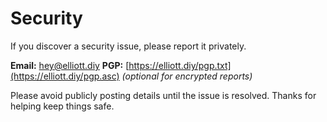 # Security

If you discover a security issue, please report it privately.

**Email:** [hey@elliott.diy](mailto:hey@elliott.diy)
**PGP:** [https://elliott.diy/pgp.txt](https://elliott.diy/pgp.asc) *(optional for encrypted reports)*

Please avoid publicly posting details until the issue is resolved.
Thanks for helping keep things safe.


